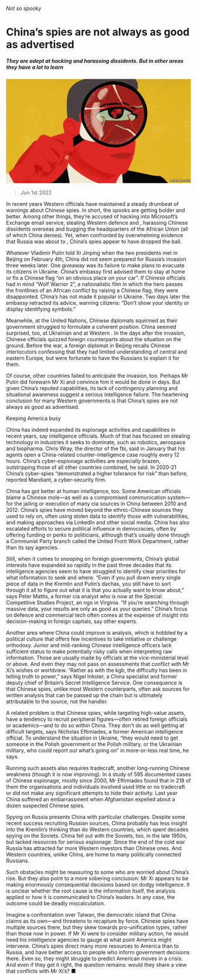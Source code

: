 ###### Not so spooky

# China’s spies are not always as good as advertised 

##### They are adept at hacking and harassing dissidents. But in other areas they have a lot to learn 

![image](images/20220604_CND001.jpg) 

> Jun 1st 2022 

In recent years Western officials have maintained a steady drumbeat of warnings about Chinese spies. In short, the spooks are getting bolder and better. Among other things, they’re accused of hacking into Microsoft’s Exchange email service, stealing Western defence and , harassing Chinese dissidents overseas and bugging the headquarters of the African Union (all of which China denies). Yet, when confronted by overwhelming evidence that Russia was about to , China’s spies appear to have dropped the ball.

Whatever Vladimir Putin told Xi Jinping when the two presidents met in Beijing on February 4th, China did not seem prepared for Russia’s invasion three weeks later. One giveaway was its failure to make plans to evacuate its citizens in Ukraine. China’s embassy first advised them to stay at home or fix a Chinese flag “on an obvious place on your car”. If Chinese officials had in mind “Wolf Warrior 2”, a nationalistic film in which the hero passes the frontlines of an African conflict by raising a Chinese flag, they were disappointed. China’s  has not made it popular in Ukraine. Two days later the embassy retracted its advice, warning citizens: “Don’t show your identity or display identifying symbols.”

Meanwhile, at the United Nations, Chinese diplomats squirmed as their government struggled to formulate a coherent position. China seemed surprised, too, at Ukrainian  and at Western . In the days after the invasion, Chinese officials quizzed foreign counterparts about the situation on the ground. Before the war, a foreign diplomat in Beijing recalls Chinese interlocutors confessing that they had limited understanding of central and eastern Europe, but were fortunate to have the Russians to explain it for them. 

Of course, other countries failed to anticipate the invasion, too. Perhaps Mr Putin did forewarn Mr Xi and convince him it would be done in days. But given China’s reputed capabilities, its lack of contingency planning and situational awareness suggest a serious intelligence failure. The heartening conclusion for many Western governments is that China’s spies are not always as good as advertised.

Keeping America busy

China has indeed expanded its espionage activities and capabilities in recent years, say intelligence officials. Much of that has focused on stealing technology in industries it seeks to dominate, such as robotics, aerospace and biopharma. Chris Wray, the director of the fbi, said in January that his agents open a China-related counter-intelligence case roughly every 12 hours. China’s cyber-espionage activities are especially brazen, outstripping those of all other countries combined, he said. In 2020-21 China’s cyber-spies “demonstrated a higher tolerance for risk” than before, reported Mandiant, a cyber-security firm. 

China has got better at human intelligence, too. Some American officials blame a Chinese mole—as well as a compromised communication system—for the jailing or execution of many cia sources in China between 2010 and 2012. China’s spies have moved beyond the ethnic-Chinese sources they used to rely on, often using stolen data to identify those with vulnerabilities, and making approaches via LinkedIn and other social media. China has also escalated efforts to secure political influence in democracies, often by offering funding or perks to politicians, although that’s usually done through a Communist Party branch called the United Front Work Department, rather than its spy agencies. 

Still, when it comes to snooping on foreign governments, China’s global interests have expanded so rapidly in the past three decades that its intelligence agencies seem to have struggled to identify clear priorities for what information to seek and where. “Even if you pull down every single piece of data in the Kremlin and Putin’s dachas, you still have to sort through it all to figure out what it is that you actually want to know about,” says Peter Mattis, a former cia analyst who is now at the Special Competitive Studies Project, an ngo in Virginia. “If you’re searching through massive data, your results are only as good as your queries.” China’s focus on defence and commercial tech often comes at the expense of insight into decision-making in foreign capitals, say other experts. 

Another area where China could improve is analysis, which is hobbled by a political culture that offers few incentives to take initiative or challenge orthodoxy. Junior and mid-ranking Chinese intelligence officers lack sufficient status to make potentially risky calls when interpreting raw information. Those are usually made by officials at the vice-ministerial level or above. And even they may not pass on assessments that conflict with Mr Xi’s wishes or worldview. “Rather as with the kgb, the difficulty has been in telling truth to power,” says Nigel Inkster, a China specialist and former deputy chief of Britain’s Secret Intelligence Service. One consequence is that Chinese spies, unlike most Western counterparts, often ask sources for written analysis that can be passed up the chain but is ultimately attributable to the source, not the handler.

A related problem is that Chinese spies, while targeting high-value assets, have a tendency to recruit peripheral figures—often retired foreign officials or academics—and to do so within China. They don’t do as well getting at difficult targets, says Nicholas Eftimiades, a former American intelligence official. To understand the situation in Ukraine, “they would need to get someone in the Polish government or the Polish military, or the Ukrainian military, who could report out what’s going on” in more-or-less real time, he says.

Running such assets also requires tradecraft, another long-running Chinese weakness (though it is now improving). In a study of 595 documented cases of Chinese espionage, mostly since 2000, Mr Eftimiades found that in 218 of them the organisations and individuals involved used little or no tradecraft or did not make any significant attempts to hide their activity. Last year China suffered an embarrassment when Afghanistan expelled about a dozen suspected Chinese spies. 

Spying on Russia presents China with particular challenges. Despite some recent success recruiting Russian sources, China probably has less insight into the Kremlin’s thinking than do Western countries, which spent decades spying on the Soviets. China fell out with the Soviets, too, in the late 1950s, but lacked resources for serious espionage. Since the end of the cold war Russia has attracted far more Western investors than Chinese ones. And Western countries, unlike China, are home to many politically connected Russians. 

Such obstacles might be reassuring to some who are worried about China’s rise. But they also point to a more sobering conclusion: Mr Xi appears to be making enormously consequential decisions based on dodgy intelligence. It is unclear whether the root cause is the information itself, the analysis applied or how it is communicated to China’s leaders. In any case, the outcome could be deadly miscalculation. 

Imagine a confrontation over Taiwan, the democratic island that China claims as its own—and threatens to recapture by force. Chinese spies have multiple sources there, but they skew towards pro-unification types, rather than those now in power. If Mr Xi were to consider military action, he would need his intelligence agencies to gauge at what point America might intervene. China’s spies direct many more resources to America than to Russia, and have better access to people who inform government decisions there. Even so, they might struggle to predict American moves in a crisis. And even if they get it right, the question remains: would they share a view that conflicts with Mr Xi’s? ■


